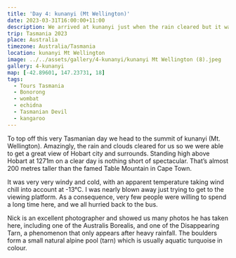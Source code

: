 ```yaml
---
title: 'Day 4: kunanyi (Mt Wellington)'
date: 2023-03-31T16:00:00+11:00
description: We arrived at kunanyi just when the rain cleared but it was very windy and cold.
trip: Tasmania 2023
place: Australia
timezone: Australia/Tasmania
location: kunanyi Mt Wellington
image: ../../assets/gallery/4-kunanyi/kunanyi Mt Wellington (8).jpeg
gallery: 4-kunanyi
map: [-42.89601, 147.23731, 18]
tags:
  - Tours Tasmania
  - Bonorong
  - wombat
  - echidna
  - Tasmanian Devil
  - kangaroo
---
```


To top off this very Tasmanian day we head to the summit of kunanyi (Mt. Wellington). Amazingly, the rain and clouds cleared for us so we were able to get a great view of Hobart city and surrounds. Standing high above Hobart at 1271m on a clear day is nothing short of spectacular. That’s almost 200 metres taller than the famed Table Mountain in Cape Town.

It was very very windy and cold, with an apparent temperature taking wind chill into account at -13&deg;C. I was nearly blown away just trying to get to the viewing platform. As a consequence, very few people were willing to spend a long time here, and we all hurried back to the bus.

Nick is an excellent photographer and showed us many photos he has taken here, including one of the Australis Borealis, and one of the Disappearing Tarn, a phenomenon that only appears after heavy rainfall. The boulders form a small natural alpine pool (tarn) which is usually aquatic turquoise in colour.
